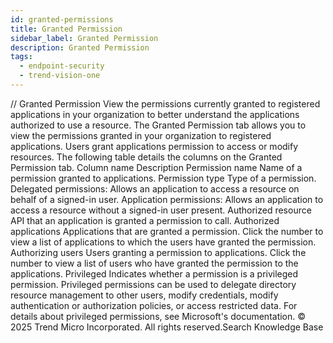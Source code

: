 ```yaml
---
id: granted-permissions
title: Granted Permission
sidebar_label: Granted Permission
description: Granted Permission
tags:
  - endpoint-security
  - trend-vision-one
---
```


/*<![CDATA[*/ $('#title').html($('meta[name=map-description]').attr('content')); /*]]>*/ Granted Permission View the permissions currently granted to registered applications in your organization to better understand the applications authorized to use a resource. The Granted Permission tab allows you to view the permissions granted in your organization to registered applications. Users grant applications permission to access or modify resources. The following table details the columns on the Granted Permission tab. Column name Description Permission name Name of a permission granted to applications. Permission type Type of a permission. Delegated permissions: Allows an application to access a resource on behalf of a signed-in user. Application permissions: Allows an application to access a resource without a signed-in user present. Authorized resource API that an application is granted a permission to call. Authorized applications Applications that are granted a permission. Click the number to view a list of applications to which the users have granted the permission. Authorizing users Users granting a permission to applications. Click the number to view a list of users who have granted the permission to the applications. Privileged Indicates whether a permission is a privileged permission. Privileged permissions can be used to delegate directory resource management to other users, modify credentials, modify authentication or authorization policies, or access restricted data. For details about privileged permissions, see Microsoft's documentation. © 2025 Trend Micro Incorporated. All rights reserved.Search Knowledge Base